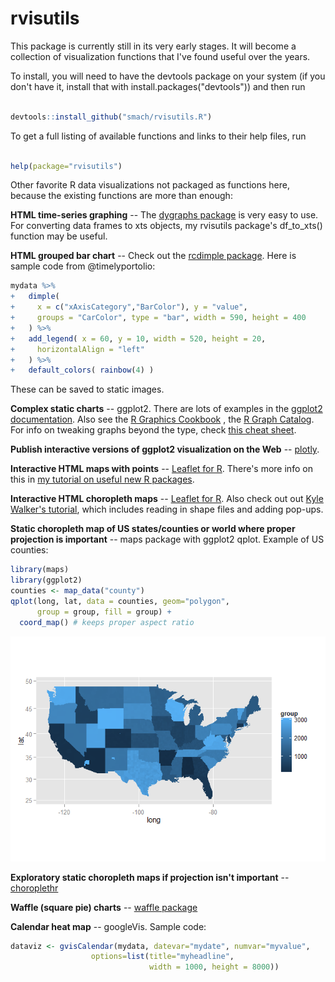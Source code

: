 rvisutils
=========

This package is currently still in its very early stages. It will become a collection of visualization functions that I've found useful over the years.

To install, you will need to have the devtools package on your system (if you don't have it, install that with install.packages("devtools")) and then run

``` r

devtools::install_github("smach/rvisutils.R")
```

To get a full listing of available functions and links to their help files, run

``` r

help(package="rvisutils")
```

Other favorite R data visualizations not packaged as functions here, because the existing functions are more than enough:

**HTML time-series graphing** -- The [dygraphs package](http://rstudio.github.io/dygraphs/) is very easy to use. For converting data frames to xts objects, my rvisutils package's df\_to\_xts() function may be useful.

**HTML grouped bar chart** -- Check out the [rcdimple package](https://github.com/timelyportfolio/rcdimple). Here is sample code from @timelyportolio:

``` r
mydata %>%
+   dimple(
+     x = c("xAxisCategory","BarColor"), y = "value",
+     groups = "CarColor", type = "bar", width = 590, height = 400
+   ) %>%
+   add_legend( x = 60, y = 10, width = 520, height = 20,
+     horizontalAlign = "left"
+   ) %>%
+   default_colors( rainbow(4) )
```

These can be saved to static images.

**Complex static charts** -- ggplot2. There are lots of examples in the [ggplot2 documentation](http://docs.ggplot2.org/current/). Also see the [R Graphics Cookbook](http://www.cookbook-r.com/Graphs/index.html) , the [R Graph Catalog](http://shinyapps.stat.ubc.ca/r-graph-catalog/). For info on tweaking graphs beyond the type, check [this cheat sheet](http://zevross.com/blog/2014/08/04/beautiful-plotting-in-r-a-ggplot2-cheatsheet-3/).

**Publish interactive versions of ggplot2 visualization on the Web** -- [plotly](https://plot.ly/ggplot2/).

**Interactive HTML maps with points** -- [Leaflet for R](http://rstudio.github.io/leaflet/). There's more info on this in [my tutorial on useful new R packages](http://www.computerworld.com/article/2894448/useful-new-r-packages-for-data-visualization-and-analysis.html).

**Interactive HTML choropleth maps** -- [Leaflet for R](http://rstudio.github.io/leaflet/). Also check out out [Kyle Walker's tutorial](http://rpubs.com/walkerke/leaflet_choropleth), which includes reading in shape files and adding pop-ups.

**Static choropleth map of US states/counties or world where proper projection is important** -- maps package with ggplot2 qplot. Example of US counties:

``` r
library(maps)
library(ggplot2)
counties <- map_data("county")
qplot(long, lat, data = counties, geom="polygon",
      group = group, fill = group) +
  coord_map() # keeps proper aspect ratio
```

![](README-unnamed-chunk-5-1.png)

**Exploratory static choropleth maps if projection isn't important** -- [choroplethr](https://github.com/trulia/choroplethr)

**Waffle (square pie) charts** -- [waffle package](https://github.com/hrbrmstr/waffle)

**Calendar heat map** -- googleVis. Sample code:

``` r
dataviz <- gvisCalendar(mydata, datevar="mydate", numvar="myvalue",
                  options=list(title="myheadline",
                               width = 1000, height = 8000))
```
